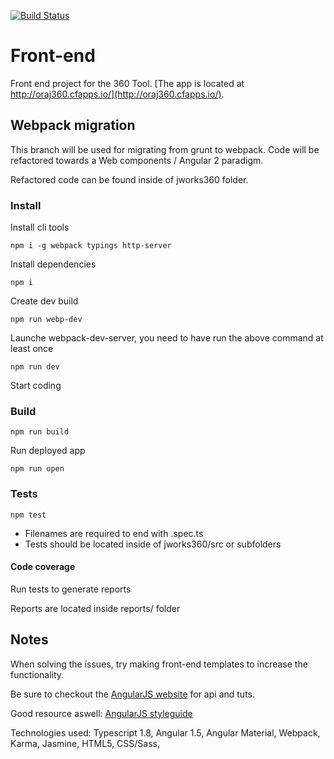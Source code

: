 [![Build Status](https://travis-ci.org/oraj-360/front-end.svg?branch=new-build-webpack)](https://travis-ci.org/oraj-360/front-end)

# Front-end
Front end project for the 360 Tool.
[The app is located at http://oraj360.cfapps.io/](http://oraj360.cfapps.io/).

## Webpack migration

This branch will be used for migrating from grunt to webpack. 
Code will be refactored towards a Web components / Angular 2 paradigm.

Refactored code can be found inside of jworks360 folder.

### Install

Install cli tools
```
npm i -g webpack typings http-server
```
  
Install dependencies
```
npm i
```
  
Create dev build
```
npm run webp-dev
```

Launche webpack-dev-server, you need to have run the above command at least once
```
npm run dev
```

Start coding

### Build

```
npm run build
```

Run deployed app
```
npm run open
```

### Tests

```
npm test
```

- Filenames are required to end with .spec.ts
- Tests should be located inside of jworks360/src or subfolders

#### Code coverage

Run tests to generate reports

Reports are located inside reports/ folder


## Notes

<p>When solving the issues, try making front-end templates to increase the functionality. </p>
<p>Be sure to checkout the <a href="https://angularjs.org/">AngularJS website</a> for api and tuts. </p>
<p>Good resource aswell: <a href="https://github.com/johnpapa/angular-styleguide"> AngularJS styleguide</a></p>
<p>Technologies used: Typescript 1.8, Angular 1.5, Angular Material, Webpack, Karma, Jasmine, HTML5, CSS/Sass, </p>
